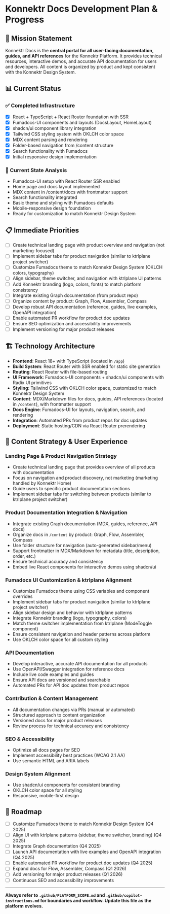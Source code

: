 # Konnektr Docs Development Plan & Progress

## 🎯 Mission Statement

Konnektr Docs is the **central portal for all user-facing documentation, guides, and API references** for the Konnektr Platform. It provides technical resources, interactive demos, and accurate API documentation for users and developers. All content is organized by product and kept consistent with the Konnektr Design System.

## 📊 Current Status

### ✅ Completed Infrastructure

- [x] React + TypeScript + React Router foundation with SSR
- [x] Fumadocs-UI components and layouts (DocsLayout, HomeLayout)
- [x] shadcn/ui component library integration
- [x] Tailwind CSS styling system with OKLCH color space
- [x] MDX content parsing and rendering
- [x] Folder-based navigation from /content structure
- [x] Search functionality with Fumadocs
- [x] Initial responsive design implementation

### 🔄 Current State Analysis

- Fumadocs-UI setup with React Router SSR enabled
- Home page and docs layout implemented
- MDX content in /content/docs with frontmatter support
- Search functionality integrated
- Basic theme and styling with Fumadocs defaults
- Mobile-responsive design foundation
- Ready for customization to match Konnektr Design System

## 📋 Immediate Priorities

- [ ] Create technical landing page with product overview and navigation (not marketing-focused)
- [ ] Implement sidebar tabs for product navigation (similar to ktrlplane project switcher)
- [ ] Customize Fumadocs theme to match Konnektr Design System (OKLCH colors, typography)
- [ ] Align sidebar, theme switcher, and navigation with ktrlplane UI patterns
- [ ] Add Konnektr branding (logo, colors, fonts) to match platform consistency
- [ ] Integrate existing Graph documentation (from product repo)
- [ ] Organize content by product: Graph, Flow, Assembler, Compass
- [ ] Develop robust API documentation (reference, guides, live examples, OpenAPI integration)
- [ ] Enable automated PR workflow for product doc updates
- [ ] Ensure SEO optimization and accessibility improvements
- [ ] Implement versioning for major product releases

## 🏗️ Technology Architecture

- **Frontend**: React 18+ with TypeScript (located in `/app`)
- **Build System**: React Router with SSR enabled for static site generation
- **Routing**: React Router with file-based routing
- **UI Framework**: Fumadocs-UI components + shadcn/ui components with Radix UI primitives
- **Styling**: Tailwind CSS with OKLCH color space, customized to match Konnektr Design System
- **Content**: MDX/Markdown files for docs, guides, API references (located in `/content`), with frontmatter support
- **Docs Engine**: Fumadocs-UI for layouts, navigation, search, and rendering
- **Integration**: Automated PRs from product repos for doc updates
- **Deployment**: Static hosting/CDN via React Router prerendering

## 📝 Content Strategy & User Experience

### Landing Page & Product Navigation Strategy

- Create technical landing page that provides overview of all products with documentation
- Focus on navigation and product discovery, not marketing (marketing handled by Konnektr Home)
- Guide users to specific product documentation sections
- Implement sidebar tabs for switching between products (similar to ktrlplane project switcher)

### Product Documentation Integration & Navigation

- Integrate existing Graph documentation (MDX, guides, reference, API docs)
- Organize docs in `/content` by product: Graph, Flow, Assembler, Compass
- Use folder structure for navigation (auto-generated sidebar/menu)
- Support frontmatter in MDX/Markdown for metadata (title, description, order, etc.)
- Ensure technical accuracy and consistency
- Embed live React components for interactive demos using shadcn/ui

### Fumadocs UI Customization & ktrlplane Alignment

- Customize Fumadocs theme using CSS variables and component overrides
- Implement sidebar tabs for product navigation (similar to ktrlplane project switcher)
- Align sidebar design and behavior with ktrlplane patterns
- Integrate Konnektr branding (logo, typography, colors)
- Match theme switcher implementation from ktrlplane (ModeToggle component)
- Ensure consistent navigation and header patterns across platform
- Use OKLCH color space for all custom styling

### API Documentation

- Develop interactive, accurate API documentation for all products
- Use OpenAPI/Swagger integration for reference docs
- Include live code examples and guides
- Ensure API docs are versioned and searchable
- Automated PRs for API doc updates from product repos

### Contribution & Content Management

- All documentation changes via PRs (manual or automated)
- Structured approach to content organization
- Versioned docs for major product releases
- Review process for technical accuracy and consistency

### SEO & Accessibility

- Optimize all docs pages for SEO
- Implement accessibility best practices (WCAG 2.1 AA)
- Use semantic HTML and ARIA labels

### Design System Alignment

- Use shadcn/ui components for consistent branding
- OKLCH color space for all styling
- Responsive, mobile-first design

## 🚀 Roadmap

- [ ] Customize Fumadocs theme to match Konnektr Design System (Q4 2025)
- [ ] Align UI with ktrlplane patterns (sidebar, theme switcher, branding) (Q4 2025)
- [ ] Integrate Graph documentation (Q4 2025)
- [ ] Launch API documentation with live examples and OpenAPI integration (Q4 2025)
- [ ] Enable automated PR workflow for product doc updates (Q4 2025)
- [ ] Expand docs for Flow, Assembler, Compass (Q1 2026)
- [ ] Add versioning for major product releases (Q1 2026)
- [ ] Continuous SEO and accessibility improvements

---

**Always refer to `.github/PLATFORM_SCOPE.md` and `.github/copilot-instructions.md` for boundaries and workflow. Update this file as the platform evolves.**
